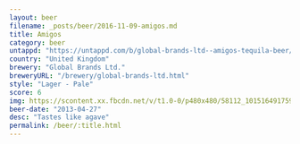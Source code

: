 ```yaml
---
layout: beer
filename: _posts/beer/2016-11-09-amigos.md
title: Amigos
category: beer
untappd: "https://untappd.com/b/global-brands-ltd--amigos-tequila-beer/38362"
country: "United Kingdom"
brewery: "Global Brands Ltd."
breweryURL: "/brewery/global-brands-ltd.html"
style: "Lager - Pale"
score: 6
img: https://scontent.xx.fbcdn.net/v/t1.0-0/p480x480/58112_10151649175958745_191846166_n.jpg?_nc_cat=0&oh=c09e6eb1c74c65ec34f9ced4e3891bc8&oe=5B8220B3
beer-date: "2013-04-27"
desc: "Tastes like agave"
permalink: /beer/:title.html
---
```

